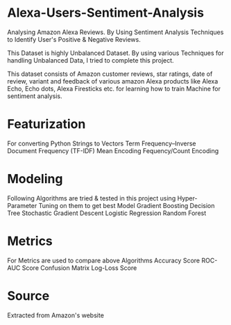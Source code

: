 # Alexa-Users-Sentiment-Analysis

Analysing Amazon Alexa Reviews.
By Using Sentiment Analysis Techniques to Identify User's Positive & Negative Reviews.

This Dataset is highly Unbalanced Dataset. By using various Techniques for handling Unbalanced Data, I tried to complete this project.

This dataset consists of Amazon customer reviews, star ratings, date of review, variant and feedback of various amazon Alexa products like Alexa Echo, Echo dots, 
Alexa Firesticks etc. for learning how to train Machine for sentiment analysis.

# Featurization
For converting Python Strings to Vectors
    Term Frequency–Inverse Document Frequency (TF-IDF)
    Mean Encoding
    Fequency/Count Encoding

# Modeling
Following Algorithms are tried & tested in this project using Hyper-Parameter Tuning on them to get best Model
    Gradient Boosting Decision Tree
    Stochastic Gradient Descent
    Logistic Regression
    Random Forest

# Metrics
For Metrics are used to compare above Algorithms
    Accuracy Score
    ROC-AUC Score
    Confusion Matrix
    Log-Loss Score

# Source
Extracted from Amazon's website
